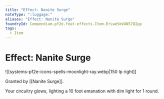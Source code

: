 ```yaml
---
title: "Effect: Nanite Surge"
noteType: ":luggage:"
aliases: "Effect: Nanite Surge"
foundryId: Compendium.pf2e.feat-effects.Item.ErLweSmVAN57QIpp
tags:
  - Item
---
```


# Effect: Nanite Surge
![[systems-pf2e-icons-spells-moonlight-ray.webp|150 lp right]]

Granted by [[Nanite Surge]].

Your circuitry glows, lighting a 10 foot emanation with dim light for 1 round.
